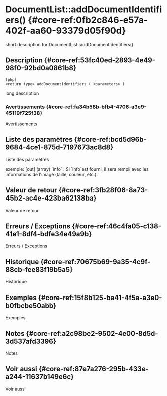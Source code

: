 # DocumentList::addDocumentIdentifiers() {#core-ref:0fb2c846-e57a-402f-aa60-93379d05f90d}

<div class="short-description">
<span class="fixme template">short description for DocumentList::addDocumentIdentifiers()</span>
</div>
<!--
<div class="applicability">
Obsolète depuis #.#.#
</div>
-->

## Description {#core-ref:53fc40ed-2893-4e49-98f0-92bd0a0861b8}

    [php]
    <return type> addDocumentIdentifiers ( <parameters> )

<span class="fixme template">long description</span>

### Avertissements {#core-ref:fa34b58b-bfb4-4706-a3e9-45119f725f38}

<span class="fixme template">Avertissements</span>

## Liste des paramètres {#core-ref:bcd5d96b-9684-4ce1-875d-7197673ac8d8}

<span class="fixme template">Liste des paramètres</span>

<div class="fixme template">
exemple:  
[out] (array) `info`
:   Si `info`est fourni, il sera rempli avec les informations de l'image (taille, couleur, etc.).
</div>

## Valeur de retour {#core-ref:3fb28f06-8a73-45b2-ac4e-423ba62138ba}

<span class="fixme template">Valeur de retour</span>

## Erreurs / Exceptions {#core-ref:46c4fa05-c138-41e1-8df4-bdfe34e49a9b}

<span class="fixme template">Erreurs / Exceptions</span>

## Historique {#core-ref:70675b69-9a35-4c9f-88cb-fee83f19b5a5}

<span class="fixme template">Historique</span>

## Exemples {#core-ref:15f8b125-ba41-4f5a-a3e0-b0fbcbe50abb}

<span class="fixme template">Exemples</span>

## Notes {#core-ref:a2c98be2-9502-4e00-8d5d-3d537afd3396}

<span class="fixme template">Notes</span>

## Voir aussi {#core-ref:87e7a276-295b-433e-a244-11637b149e6c}

<span class="fixme template">Voir aussi</span>
